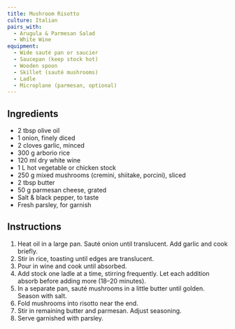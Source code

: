 ```yaml
---
title: Mushroom Risotto
culture: Italian
pairs_with:
  - Arugula & Parmesan Salad
  - White Wine
equipment:
  - Wide sauté pan or saucier
  - Saucepan (keep stock hot)
  - Wooden spoon
  - Skillet (sauté mushrooms)
  - Ladle
  - Microplane (parmesan, optional)
---
```


## Ingredients
- 2 tbsp olive oil
- 1 onion, finely diced
- 2 cloves garlic, minced
- 300 g arborio rice
- 120 ml dry white wine
- 1 L hot vegetable or chicken stock
- 250 g mixed mushrooms (cremini, shiitake, porcini), sliced
- 2 tbsp butter
- 50 g parmesan cheese, grated
- Salt & black pepper, to taste
- Fresh parsley, for garnish

## Instructions
1. Heat oil in a large pan. Sauté onion until translucent. Add garlic and cook briefly.
2. Stir in rice, toasting until edges are translucent.
3. Pour in wine and cook until absorbed.
4. Add stock one ladle at a time, stirring frequently. Let each addition absorb before adding more (18–20 minutes).
5. In a separate pan, sauté mushrooms in a little butter until golden. Season with salt.
6. Fold mushrooms into risotto near the end.
7. Stir in remaining butter and parmesan. Adjust seasoning.
8. Serve garnished with parsley.
